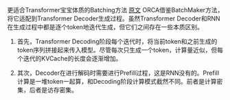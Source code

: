 更适合Transformer宝宝体质的Batching方法
[原文](https://zhuanlan.zhihu.com/p/676109470)
ORCA借鉴BatchMaker方法，将它适配到Transformer Decoder生成过程。虽然Transformer Decoder和RNN在生成过程中都是逐个token地迭代生成，但它们之间存在一些本质区别。

1. 首先，Transformer Decoding阶段每个迭代时，将当前token和之前生成的token序列拼接起来传入模型。尽管每次只生成一个token，计算量近似，但每个迭代的KVCache的长度会逐渐增加。

2. 其次，Decoder在进行解码时需要进行Prefill过程，这是RNN没有的。Prefill计算是一堆token一起算，和Decoding阶段计算模式截然不同。前者是计算密集，后者是访存密集。